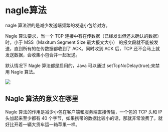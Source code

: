 
# nagle算法

nagle 算法讲的是减少发送端频繁的发送小包给对方。

Nagle 算法要求，当一个 TCP 连接中有在传数据（已经发出但还未确认的数据）时，小于 MSS（Maxitum Segment Size 最大报文大小） 的报文段就不能被发送，直到所有的在传数据都收到了 ACK。同时收到 ACK 后，TCP 还不会马上就发送数据，会收集小包合并一起发送。

默认情况下 Nagle 算法都是启用的，Java 可以通过 setTcpNoDelay(true);来禁用 Nagle 算法。

![](/uploads/upload_4c241d067c84826266c7624c4086afb8.png)

## Nagle 算法的意义在哪里

Nagle 算法的作用是减少小包在客户端和服务端直接传输，一个包的 TCP 头和 IP 头加起来至少都有 40 个字节，如果携带的数据比较小的话，那就非常浪费了。就好比开着一辆大货车运一箱苹果一样。